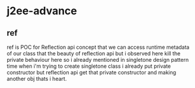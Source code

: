 # j2ee-advance
## ref 
  ref is POC for Reflection api concept that we can access runtime metadata of our class that the beauty of reflection api 
  but i observed here kill the private behaviour here  so i already mentioned in singletone design pattern time when i'm trying   to create singletone class i already put private constructor but reflection api get that private constructor and making      another obj thats i heart.
  
  
